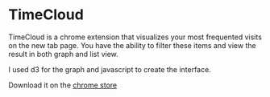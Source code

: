 # TimeCloud

TimeCloud is a chrome extension that visualizes your most frequented visits on the new tab page. You have the ability to filter these items and view the result in both graph and list view.

I used d3 for the graph and javascript to create the interface.

Download it on the [chrome store](https://chrome.google.com/webstore/detail/populate/gnckamlehhmecnafkcneapmpnnjggppe)
